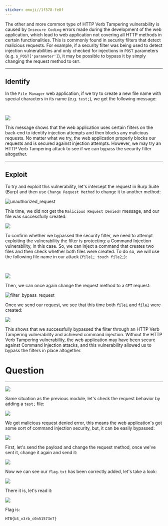 ```yaml
---
sticker: emoji//1f578-fe0f
---
```

The other and more common type of HTTP Verb Tampering vulnerability is caused by `Insecure Coding` errors made during the development of the web application, which lead to web application not covering all HTTP methods in certain functionalities. This is commonly found in security filters that detect malicious requests. For example, if a security filter was being used to detect injection vulnerabilities and only checked for injections in `POST` parameters (e.g. `$_POST['parameter']`), it may be possible to bypass it by simply changing the request method to `GET`.

---

## Identify

In the `File Manager` web application, if we try to create a new file name with special characters in its name (e.g. `test;`), we get the following message:

   

![](https://academy.hackthebox.com/storage/modules/134/web_attacks_verb_malicious_request.jpg)

This message shows that the web application uses certain filters on the back-end to identify injection attempts and then blocks any malicious requests. No matter what we try, the web application properly blocks our requests and is secured against injection attempts. However, we may try an HTTP Verb Tampering attack to see if we can bypass the security filter altogether.

---

## Exploit

To try and exploit this vulnerability, let's intercept the request in Burp Suite (Burp) and then use `Change Request Method` to change it to another method: 

![unauthorized_request](https://academy.hackthebox.com/storage/modules/134/web_attacks_verb_tampering_GET_request.jpg)

This time, we did not get the `Malicious Request Denied!` message, and our file was successfully created:


![](https://academy.hackthebox.com/storage/modules/134/web_attacks_verb_tampering_injected_request.jpg)

To confirm whether we bypassed the security filter, we need to attempt exploiting the vulnerability the filter is protecting: a Command Injection vulnerability, in this case. So, we can inject a command that creates two files and then check whether both files were created. To do so, we will use the following file name in our attack (`file1; touch file2;`):

   

![](https://academy.hackthebox.com/storage/modules/134/web_attacks_verb_tampering_filter_bypass.jpg)

Then, we can once again change the request method to a `GET` request: 

![filter_bypass_request](https://academy.hackthebox.com/storage/modules/134/web_attacks_verb_tampering_filter_bypass_request.jpg)

Once we send our request, we see that this time both `file1` and `file2` were created:


![](https://academy.hackthebox.com/storage/modules/134/web_attacks_verb_tampering_after_filter_bypass.jpg)

This shows that we successfully bypassed the filter through an HTTP Verb Tampering vulnerability and achieved command injection. Without the HTTP Verb Tampering vulnerability, the web application may have been secure against Command Injection attacks, and this vulnerability allowed us to bypass the filters in place altogether.

# Question
---

![](CYBERSECURITY/IMAGES/Pasted%20image%2020250217143523.png)

Same situation as the previous module, let's check the request behavior by adding a `test;` file:

![](CYBERSECURITY/IMAGES/Pasted%20image%2020250217143548.png)

We get malicious request denied error, this means the web application's got some sort of command injection security, but, it can be easily bypassed:

![](CYBERSECURITY/IMAGES/Pasted%20image%2020250217144923.png)

First, let's send the payload and change the request method, once we've sent it, change it again and send it:

![](CYBERSECURITY/IMAGES/Pasted%20image%2020250217145008.png)

Now we can see our `flag.txt` has been correctly added, let's take a look:

![](CYBERSECURITY/IMAGES/Pasted%20image%2020250217145033.png)

There it is, let's read it:

![](CYBERSECURITY/IMAGES/Pasted%20image%2020250217145048.png)

Flag is:

```
HTB{b3_v3rb_c0n51573n7}
```